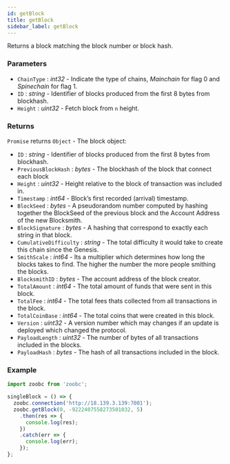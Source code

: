 ```yaml
---
id: getBlock
title: getBlock
sidebar_label: getBlock
---
```


Returns a block matching the block number or block hash.

### Parameters

* `ChainType` : _int32_ - Indicate the type of chains, _Mainchain_ for flag 0 and _Spinechain_ for flag 1.
* `ID` : _string_ - Identifier of blocks produced from the first 8 bytes from blockhash.
* `Height` : _uint32_ - Fetch block from `n` height.

### Returns

`Promise` returns `Object` - The block object:

  - `ID` : _string_ - Identifier of blocks produced from the first 8 bytes from blockhash.
  - `PreviousBlockHash` : _bytes_ - The blockhash of the block that connect each block
  - `Height` : _uint32_ - Height relative to the block of transaction was included in.
  - `Timestamp` : _int64_ - Block’s first recorded (arrival) timestamp.
  - `BlockSeed` : _bytes_ - A pseudorandom number computed by hashing together the BlockSeed of the previous block and the Account Address of the new Blocksmith.
  - `BlockSignature` : _bytes_ - A hashing that correspond to exactly each string in that block.
  - `CumulativeDifficulty` : _string_ - The total difficulty it would take to create this chain since the Genesis.
  - `SmithScale` : _int64_ - Its a multiplier which determines how long the blocks takes to find. The higher the number the more people smithing the blocks.
  - `BlocksmithID` : _bytes_ - The account address of the block creator.
  - `TotalAmount` : _int64_ - The total amount of funds that were sent in this block.
  - `TotalFee` : _int64_ - The total fees thats collected from all transactions in the block.
  - `TotalCoinBase` : _int64_ - The total coins that were created in this block.
  - `Version` : _uint32_ - A version number which may changes if an update is deployed which changed the protocol.
  - `PayloadLength` : _uint32_ - The number of bytes of all transactions included in the blocks.
  - `PayloadHash` : _bytes_ - The hash of all transactions included in the block.

### Example

```javascript
import zoobc from 'zoobc';

singleBlock = () => {
  zoobc.connection('http://18.139.3.139:7001');
  zoobc.getBlock(0, -9222407558273501032, 5)
    .then(res => {
      console.log(res);
    })
    .catch(err => {
      console.log(err);
    });
};
```